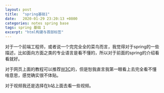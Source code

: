 ```yaml
---
layout: post
title:  "spring基础1"
date:   2020-01-29 23:20:13 +0800
categories: notes spring base
tags: spring 基础 1
excerpt: "html构建与首部标签"
---
```


对于一个前端工程师，或者说一个完完全全的菜鸟而言，我觉得对于spring的一些描述，比如面向方面之类的专业语言是看不懂的，所以对于前面的spring的介绍看看就好。

对于网页上面的教程可以推荐[W3C](https://www.w3cschool.cn/wkspring/pesy1icl.html)的，但是恕我直言我第一眼看上去完全看不懂啥意思，感觉确实很不体贴。

对于视频我还是选择在b站上面去看一些视频。
